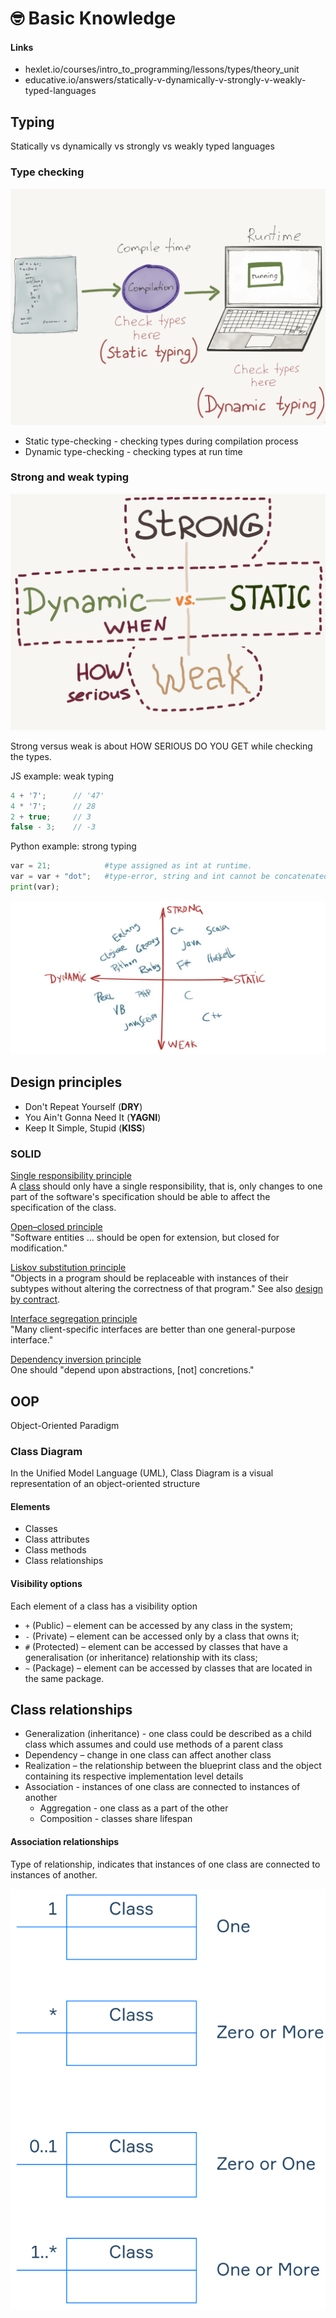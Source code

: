 # 🤓 Basic Knowledge

#### Links

- hexlet.io/courses/intro_to_programming/lessons/types/theory_unit
- educative.io/answers/statically-v-dynamically-v-strongly-v-weakly-typed-languages

## Typing

Statically vs dynamically vs strongly vs weakly typed languages

### Type checking

![](../../aaa-assets/basic-knowledge-1.png)

- Static type-checking - checking types during compilation process
- Dynamic type-checking - checking types at run time

### Strong and weak typing

![](../../aaa-assets/basic-knowledge-2.png)

Strong versus weak is about HOW SERIOUS DO YOU GET while checking the types.

JS example: weak typing

```javascript
4 + '7';      // '47'
4 * '7';      // 28
2 + true;     // 3
false - 3;    // -3
```

Python example: strong typing

```python
var = 21;            #type assigned as int at runtime.
var = var + "dot";   #type-error, string and int cannot be concatenated.
print(var);
```

![](../../aaa-assets/basic-knowledge-3.png)

## Design principles

- Don't Repeat Yourself (**DRY**)
- You Ain't Gonna Need It (**YAGNI**)
- Keep It Simple, Stupid (**KISS**)

### SOLID

[Single responsibility principle](https://en.wikipedia.org/wiki/Single\_responsibility\_principle)\
A [class](https://en.wikipedia.org/wiki/Class\_\(computer\_programming\)) should only have a single responsibility, that is, only changes to one part of the software's specification should be able to affect the specification of the class.

[Open–closed principle](https://en.wikipedia.org/wiki/Open%E2%80%93closed\_principle)\
"Software entities ... should be open for extension, but closed for modification."

[Liskov substitution principle](https://en.wikipedia.org/wiki/Liskov\_substitution\_principle)\
"Objects in a program should be replaceable with instances of their subtypes without altering the correctness of that program." See also [design by contract](https://en.wikipedia.org/wiki/Design\_by\_contract).

[Interface segregation principle](https://en.wikipedia.org/wiki/Interface\_segregation\_principle)\
"Many client-specific interfaces are better than one general-purpose interface."

[Dependency inversion principle](https://en.wikipedia.org/wiki/Dependency\_inversion\_principle)\
One should "depend upon abstractions, \[not] concretions."

## OOP

Object-Oriented Paradigm

### Class Diagram

In the Unified Model Language (UML), Class Diagram is a visual representation of an object-oriented structure

#### Elements

- Classes
- Class attributes
- Class methods
- Class relationships

#### Visibility options

Each element of a class has a visibility option

- `+` (Public) – element can be accessed by any class in the system;
- `-` (Private) – element can be accessed only by a class that owns it;
- `#` (Protected) – element can be accessed by classes that have a generalisation (or inheritance) relationship with its class;
- `~` (Package) – element can be accessed by classes that are located in the same package.

## Class relationships

- Generalization (inheritance) - one class could be described as a child class which assumes and could use methods of a parent class
- Dependency – change in one class can affect another class
- Realization – the relationship between the blueprint class and the object containing its respective implementation level details
- Association - instances of one class are connected to instances of another
	- Aggregation - one class as a part of the other
	- Composition - classes share lifespan

#### Association relationships

Type of relationship, indicates that instances of one class are connected to instances of another.

![](../../aaa-assets/basic-knowledge-4.png)